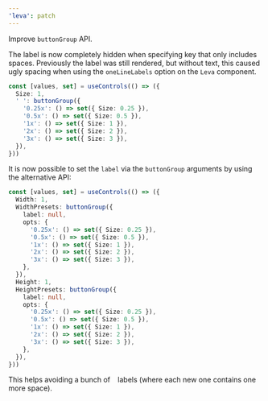```yaml
---
'leva': patch
---
```


Improve `buttonGroup` API.

The label is now completely hidden when specifying key that only includes spaces. Previously the label was still rendered, but without text, this caused ugly spacing when using the `oneLineLabels` option on the `Leva` component.

```ts
const [values, set] = useControls(() => ({
  Size: 1,
  ' ': buttonGroup({
    '0.25x': () => set({ Size: 0.25 }),
    '0.5x': () => set({ Size: 0.5 }),
    '1x': () => set({ Size: 1 }),
    '2x': () => set({ Size: 2 }),
    '3x': () => set({ Size: 3 }),
  }),
}))
```

It is now possible to set the `label` via the `buttonGroup` arguments by using the alternative API:

```ts
const [values, set] = useControls(() => ({
  Width: 1,
  WidthPresets: buttonGroup({
    label: null,
    opts: {
      '0.25x': () => set({ Size: 0.25 }),
      '0.5x': () => set({ Size: 0.5 }),
      '1x': () => set({ Size: 1 }),
      '2x': () => set({ Size: 2 }),
      '3x': () => set({ Size: 3 }),
    },
  }),
  Height: 1,
  HeightPresets: buttonGroup({
    label: null,
    opts: {
      '0.25x': () => set({ Size: 0.25 }),
      '0.5x': () => set({ Size: 0.5 }),
      '1x': () => set({ Size: 1 }),
      '2x': () => set({ Size: 2 }),
      '3x': () => set({ Size: 3 }),
    },
  }),
}))
```

This helps avoiding a bunch of ` ` labels (where each new one contains one more space).
